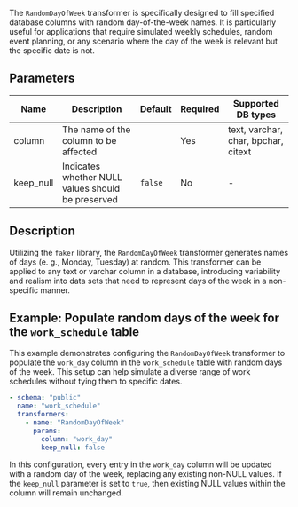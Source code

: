The `RandomDayOfWeek` transformer is specifically designed to fill specified database columns with random
day-of-the-week names. It is particularly useful for applications that require simulated weekly schedules, random event
planning, or any scenario where the day of the week is relevant but the specific date is not.

## Parameters

| Name      | Description                                       | Default | Required | Supported DB types                  |
|-----------|---------------------------------------------------|---------|----------|-------------------------------------|
| column    | The name of the column to be affected             |         | Yes      | text, varchar, char, bpchar, citext |
| keep_null | Indicates whether NULL values should be preserved | `false` | No       | -                                   |

## Description

Utilizing the `faker` library, the `RandomDayOfWeek` transformer generates names of days (e. g., Monday, Tuesday) at
random. This transformer can be applied to any text or varchar column in a database, introducing variability and realism
into data sets that need to represent days of the week in a non-specific manner.

## Example: Populate random days of the week for the `work_schedule` table

This example demonstrates configuring the `RandomDayOfWeek` transformer to populate the `work_day` column in the
`work_schedule` table with random days of the week. This setup can help simulate a diverse range of work schedules
without tying them to specific dates.

```yaml title="RandomDayOfWeek transformer example"
- schema: "public"
  name: "work_schedule"
  transformers:
    - name: "RandomDayOfWeek"
      params:
        column: "work_day"
        keep_null: false
```

In this configuration, every entry in the `work_day` column will be updated with a random day of the week, replacing any
existing non-NULL values. If the `keep_null` parameter is set to `true`, then existing NULL values within the column
will remain unchanged.
